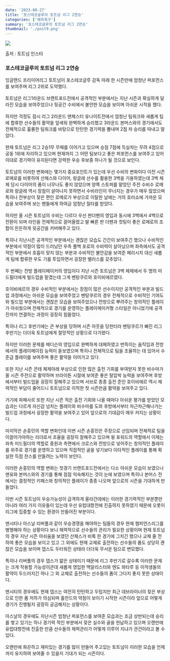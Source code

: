 ```yaml
---
date: '2023-08-27'
title: '포스테코글루의 토트넘 리그 2연승'
categories: ['해외축구']
summary: '포스테코글루의 토트넘 리그 2연승'
thumbnail: './post9.png'
---
```


![](https://blog.kakaocdn.net/dn/vt8Jc/btssqwi6iZO/KKCIBtVSVT2IdzztRXknu0/img.png)

출처 : 토트넘 인스타

### **포스테코글루의 토트넘 리그 2연승**

잉글랜드 프리미어리그 토트넘이 포스테코글루 감독 아래 한 시즌만에 엄청난 퍼포먼스를 보여주며 리그 2위로 도약했다.
<br/>
<br/>
토트넘은 리그1라운드 브랜트포드전에서 공격적인 부분에서는 지난 시즌과 확실하게 달라진 모습을 보여주었으나 뒷공간 수비에서 불안한 모습을 보이며 아쉬운 시작을 했다.
<br/>
<br/>
하지만 걱정도 잠시 리그 2라운드 맨체스터 유나이트전에서 엄청난 팀워크와 새롭게 팁에 합류한 선수들의 활약을 앞세워 완벽하게 승리했고 3라운드 본머스와의 경기에서도 전체적으로 훌륭한 팀워크를 바탕으로 탄탄한 경기력을 뽐내며 2점 차 승리를 따내고 말았다.
<br/>
<br/>
현재 토트넘은 리그 2승1무 무패를 이어가고 있으며 승점 7점에 득실차는 무려 4점으로 공동 1위에 자리하고 있으며 현재까지 그 어떤 팀보다고 좋은 퍼포먼스를 보여주고 있어 이대로 경기력이 유지된다면 강력한 우승 후보중 하나가 될 것으로 보인다.
<br/>
<br/>
토트넘의 이러한 변화에는 몇가지 중요포인트가 있는데 우선 수비의 변화이다 이전 시즌 로메로를 비롯하여 산체스와 다이어, 랑글레 선수를 활용한 3백을 기용하였는데 3백 체제 당시 다이어의 폼이 너무나도 좋지 않았으며 양쪽 스토퍼를 맡았던 주전 수비수 로메로와 랑글레 역시 장점이 살아나지 못하면서 수비라인이 무너지는 경우가 매우 많았으며 특히나 잔부상이 잦은 편인 로메로가 부상으로 이탈한 날에는 거의 호러쇼에 가까운 모습을 보여주며 보는 팬들에게 하여금 엄청난 질타를 받았다.
<br/>
<br/>
하지만 올 시즌 토트넘의 수비는 다르다 우선 판더펜의 영입과 동시에 3백에서 4백으로 전환이 되며 라인을 전체적으로 끌어올렸고 발 빠른 판 더펜과 컷팅이 좋은 로메로의 조합이 든든하게 뒷공간을 커버해주고 있다.
<br/>
<br/>
특히나 지난시즌 공격적인 부분에서는 괜찮은 모습도 간간이 보여주긴 했으나 수비적인 부분에서 약점이 많이 드러났던 우측 풀백 포로의 수비력이 살아났으며 좌측에서도 공격적인 부분에서 호흡이 맞지 않는 부분과 수비적인 불안감을 보여준 페리시치 대신 새롭게 팀에 합류한 우도 기를 투입하면서 굉장한 밸러스를 갖추었다.
<br/>
<br/>
두 번째는 전방 플레이메이커의 영입이다 지난 시즌 토트넘은 3백 체제에서 두 명의 미드필더에게 빌드업을 맡겼는데 그게 벤탕쿠르와 호이비에르였다.
<br/>
<br/>
호이비에르의 경우 수비적인 부분에서는 장점이 많은 선수이지만 공격적인 부분과 빌드업 과정에서는 아쉬운 모습을 보여주었고 벤탕쿠르의 경우 전체적으로 수비적인 기여도와 빌드업 부분에서는 괜찮은 모습을 보여주었으나 전방으로 뿌려주는 창의적인 플레이가 아쉬웠으며 전체적으로 경기를 운영하는 플레이메이커형 스타일은 아니었기에 공격진까지 연결하는 과정이 굉장히 힘들었다.
<br/>
<br/>
특히나 리그 후반기에는 큰 부상을 당하며 시즌 아웃을 당한터라 벤탕쿠르가 빠진 리그 후반기는 더더욱 토트넘에게 절망적인 상황으로 다가왔다.
<br/>
<br/>
하지만 이러한 문제를 메디슨의 영입으로 완벽하게 대체하였고 번뜩이는 움직임과 전방에서의 플레이메이킹 능력이 돋보였으며 특히나 전체적으로 팀을 조율하는 데 있어서 수준급 플레이를 보여주며 좋은 활약을 이어가고 있다.
<br/>
<br/>
또한 지난 시즌 콘테 체제아래 부상으로 인한 많은 출전 기회를 부여받지 못한 비수마가 올 시즌 주전으로 활약하며 브라이튼 시절에 보여준 좋은 탈압박 능력을 보여주며 후방에서부터 빌드업을 굉장히 잘해주고 있으며 서브로 종종 출전 준인 호이비에르 역시 체력적인 부담이 줄어드니 토트넘으로 이적한 첫 시즌만큼 활약을 보여주고 있다.
<br/>
<br/>
거기에 파페사르 또한 지난 시즌 적은 출전 기회와 나올 때마다 아쉬운 평가를 받았던 모습과는 다르게 자신감 넘치는 플레이와 비수마를 도와 후방에서부터 차근차근해나가는 빌드업 과정에서 굉장한 활약을 보여주고 있어 앞으로의 기대감이 매우 커지는 상황이다.
<br/>
<br/>
마지막은 손흥민의 역할 변화인데 이번 시즌 손흥민은 주장으로 선임되며 전체적로 팀을 이끌어가야하는 리더로서 조율을 굉장히 잘해주고 있으며 윙 포워드의 역할에서 이제는 좌측 미드필더의 역할로 중원과 측면에서 크로스와 전방으로 넣어주는 창의적인 플레이를 위주로 경기를 운영하고 있으며 직접적인 골을 넣기보다 이타적인 플레이를 통해 확실한 득점 찬스를 만들려는 노력이 보인다.
<br/>
<br/>
이러한 손흥민의 역할 변화는 첫경기 브랜트포드전에서는 다소 아쉬운 모습이 보였으나 맨유와 본머스와의 경기를 통해 점점 익숙해지는 것이 눈에 보였으며 특히나 본머스 전에서는 결정적인 키패스와 창의적인 플레이가 종종 나오며 앞으로의 시즌을 기대하게 만들었다.
<br/>
<br/>
이번 시즌 토트넘이 우승가능성이 급격하게 올라간데에는 이러한 경기력적인 부분뿐만 아니라 여러 가지 이유들이 있는데 우선 유럽대항전에 진출하지 못하였기 때문에 오롯이 리그에 집중할 수 있는 환경이 만들어진 부분이다.
<br/>
<br/>
맨시티나 아스날 리버풀과 같이 우승경쟁을 해야하는 팀들의 경우 현재 챔피언스리그를 병행해야 하는 상황이다 보니 체력적으로 선수들의 관리가 필요한 상황이며 현재 토트넘의 경우 지난 시즌 아쉬움을 보였던 산체스가 비록 한 경기에 그치긴 했으나 교체 줄 전하여 좋은 모습을 보이고 있고 그 외에도 현재 교체로 출전하는 선수들의 폼도 상당히 괜찮은 모습을 보이며 뎁스도 두터워진 상태라 더더욱 무서운 팀으로 변모했다.
<br/>
<br/>
특히나 리버풀의 경우 뎁스가 얇은 상태이기 때문에 리그 후반기로 갈수록 이러한 문제는 크게 작용할 가능성이큰데 새롭게 영입한 맥알리스터와 엔도 와타루 등 이적생들의 활약이 두드러지긴 하나 그 외 교체로 출전하는 선수들의 폼이 그다지 좋지 못한 상태이다.
<br/>
<br/>
맨시티의 경우에도 현재 뎁스는 여전히 탄탄하고 두텁지만 최근 데브라이너의 잦은 부상으로 인한 폼 저하가 의심되며 홀란드의 약점이 보이기 시작한 시즌이라 앞으로 어떻게 경기가 진행될지 굉장히 궁금해지는 상황이다.
<br/>
<br/>
아스날의 경우에도 지난시즌 엄청난 퍼포먼스를 보여준 모습과는 조금 상반되는데 승리를 쌓고 있기는 하나 경기력 적인 부분에서 잦은 실수와 골을 헌납하고 있으며 오랜만에 유럽대항전에 진출한 만큼 선수들의 체력관리가 어떻게 이루어 지냐가 관건이라고 볼 수 있다.
<br/>
<br/>
오랜만에 화끈하고 재미있는 경기를 많이 만들어 주고있는 토트넘이 이러한 모습을 언제까지 유지하여 보여줄 수 있을지 기대가 되는 시즌이다.
<br/>
<br/>
